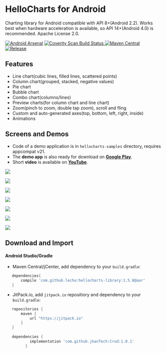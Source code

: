 # HelloCharts for Android

Charting library for Android compatible with API 8+(Android 2.2).
Works best when hardware acceleration is available, so API 14+(Android 4.0) is recommended.
Apache License 2.0.

[![Android Arsenal](https://img.shields.io/badge/Android%20Arsenal-HelloCharts%20for%20Android-brightgreen.svg?style=flat)](https://android-arsenal.com/details/1/1068)
<a href="https://scan.coverity.com/projects/4121">
  <img alt="Coverity Scan Build Status"
       src="https://scan.coverity.com/projects/4121/badge.svg"/>
</a>
[![Maven Central](https://maven-badges.herokuapp.com/maven-central/com.github.lecho/hellocharts-library/badge.svg)](https://maven-badges.herokuapp.com/maven-central/com.github.lecho/hellocharts-library)
[![Release](https://img.shields.io/github/release/lecho/hellocharts-android.svg?label=JitPack.io)](https://jitpack.io/#lecho/hellocharts-android)

## Features

 - Line chart(cubic lines, filled lines, scattered points)
 - Column chart(grouped, stacked, negative values)
 - Pie chart
 - Bubble chart
 - Combo chart(columns/lines)
 - Preview charts(for column chart and line chart)
 - Zoom(pinch to zoom, double tap zoom), scroll and fling
 - Custom and auto-generated axes(top, bottom, left, right, inside)
 - Animations

## Screens and Demos

 - Code of a demo application is in `hellocharts-samples` directory, requires appcompat v21. 
 - The **demo app** is also ready for download on [**Google Play**](https://play.google.com/store/apps/details?id=lecho.lib.hellocharts.samples).  
 - Short **video** is available on [**YouTube**](https://www.youtube.com/watch?v=xbSBjyjH2SY).

![](screens/scr_dependecy_preview.gif)

![](screens/scr-tempo.png)

![](screens/scr-dependency.png)

![](screens/scr-preview-column.png)

![](screens/scr-pie1.png)

![](screens/scr-bubble1.png)

![](screens/scr-combo.png)

## Download and Import

#### Android Studio/Gradle

 - Maven Central/jCenter, add dependency to your `build.gradle`:
 
 ```groovy
	dependencies{
 		compile 'com.github.lecho:hellocharts-library:1.5.8@aar'
	}
 ```
 
 - JitPack.io, add `jitpack.io` repositiory and dependency to your `build.gradle`:
 
 ```groovy
    repositories {
        maven {
            url "https://jitpack.io"
        }
    }
	
    dependencies {
	        implementation 'com.github.jkanTech:Crud:1.0.1'
          }
 ```
 

